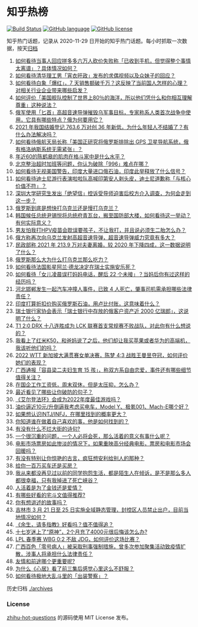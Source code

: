 # 知乎热榜
[![Build Status](https://github.com/ToWeLong/zhihu-hot-questions/workflows/CI/badge.svg)](https://github.com/ToWeLong/zhihu-hot-questions/actions)
[![GitHub language](https://img.shields.io/badge/language-golang-orange.svg)](https://golang.org/)
[![GitHub license](https://img.shields.io/github/license/ToWeLong/zhihu-hot-questions)](https://github.com/ToWeLong/zhihu-hot-questions/blob/main/LICENSE)

知乎热门话题，记录从 2020-11-29 日开始的知乎热门话题。每小时抓取一次数据，按天[归档](./archives)

<!-- BEGIN -->

1. [如何看待当事人回应拼多多六万人砍价失败称「已收到手机，但觉得整个事情太离谱」？具体情况如何？](https://www.zhihu.com/question/522997469)
1. [如何看待清华理工男「宵衣旰政」发布的求偶视频以及众妹子的回应？](https://www.zhihu.com/question/522661813)
1. [如何看待白象「爆红」，7 天销售额破千万？这反映了当前国人怎样的心理？对相关行业企业带来哪些启发？](https://www.zhihu.com/question/522910522)
1. [如何评价「美国舰队控制了世界上80％的海洋，所以他们凭什么和你相互理解尊重」这种说法？](https://www.zhihu.com/question/522860678)
1. [俄军使用「匕首」高超音速导弹摧毁乌军事目标，专家称系人类首次战争中使用，它具有哪些特点？俄为何要用它？](https://www.zhihu.com/question/522907966)
1. [2021 年我国结婚登记 763.6 万对创 36 年新低，为什么年轻人不结婚了？有什么办法解决吗？](https://www.zhihu.com/question/522928203)
1. [如何看待俄航天局长称「美国正研究将俄罗斯排除出 GPS 卫星导航系统，俄有格洛纳斯系统无需紧张」？](https://www.zhihu.com/question/522905172)
1. [年近60的陈鹤皋的肌肉在格斗家中是什么水平？](https://www.zhihu.com/question/365310478)
1. [北京整治超时加班等问题，你认为破除「996」难点在哪？](https://www.zhihu.com/question/522430505)
1. [如何看待无视美国警告，印度大量进口俄石油，印度此举释放了什么信号？](https://www.zhihu.com/question/522906959)
1. [如何看待迪士尼游行表演啦啦队高喊印第安人剥头皮，迪士尼道歉称「与核心价值不符」？](https://www.zhihu.com/question/522884252)
1. [深圳大学研究生发出「绝望信」控诉受导师迫害后校方介入调查，为何会走到这一步？](https://www.zhihu.com/question/522590716)
1. [俄罗斯到底是想快打乌克兰还是慢打乌克兰？](https://www.zhihu.com/question/522469201)
1. [韩国候任总统尹锡悦将总统府青瓦台，搬至国防部大楼，如何看待这一举动？有何实际意义？](https://www.zhihu.com/question/523020506)
1. [男友怕我打HPV疫苗会耽误要孩子，不让我打，并且说必须生二胎怎么办？](https://www.zhihu.com/question/522811404)
1. [俄方称再次向乌克兰发射高超音速导弹，超音速导弹威力究竟有多大？](https://www.zhihu.com/question/523058671)
1. [民政部称 2021 年 213.9 万对夫妻离婚，较 2020 年下降四成，这一数据说明了什么？](https://www.zhihu.com/question/523057736)
1. [俄罗斯那么大为什么打乌克兰那么吃力？](https://www.zhihu.com/question/519066714)
1. [如何看待法国影星阿兰·德龙决定在瑞士实施安乐死？](https://www.zhihu.com/question/522829933)
1. [如何看待「女儿凌晨误打妈妈电话，醒后 22 个未接」？当妈后你有过这样的经历吗？](https://www.zhihu.com/question/522074740)
1. [河北邯郸发生一起汽车冲撞人事件，已致 4 人死亡，肇事司机需承担哪些法律责任？](https://www.zhihu.com/question/523072336)
1. [印度打算折扣价购买俄罗斯石油，用卢比付账，这意味着什么？](https://www.zhihu.com/question/522208381)
1. [瑞士银行家协会表示「瑞士银行中存放的俄客户资产近 2000 亿瑞郎」，这说明了什么？](https://www.zhihu.com/question/522623877)
1. [T1 2:0 DRX 十八连胜成为 LCK 联赛首支常规赛不败战队，对此你有什么想说的？](https://www.zhihu.com/question/523065053)
1. [我看上了红米K50，和爸妈说了之后，他们却让我买苹果或者华为的高端机，我该听他们的吗？](https://www.zhihu.com/question/522874407)
1. [2022 WTT 新加坡大满贯赛女单决赛，陈梦 4:3 战胜王曼昱夺冠，如何评价她们的表现？](https://www.zhihu.com/question/523076211)
1. [广西通报「容县梁二夫妇生育 15 孩」，称双方系自由恋爱，事件还有哪些细节值得关注？](https://www.zhihu.com/question/523092157)
1. [在国企工作工资低，周末双休，但是太压抑，怎么办？](https://www.zhihu.com/question/522250404)
1. [最近看见了哪些让你破防的句子？](https://www.zhihu.com/question/512241162)
1. [《艾尔登法环》会成为2022年度最佳游戏吗？](https://www.zhihu.com/question/522798203)
1. [油价逼近10元/升倒逼我考虑买电车，Model Y、极氪001、Mach-E哪个好？](https://www.zhihu.com/question/522647217)
1. [如果想认识INTJ/INFJ，在哪里找到的概率更大？](https://www.zhihu.com/question/435169516)
1. [你知道谁在做着自己喜欢的事，他是如何找到的？](https://www.zhihu.com/question/522073330)
1. [有没有什么不烂大街的诗句?](https://www.zhihu.com/question/520286495)
1. [一个很沉重的问题，一个人必将会死，那么活着的意义有事什么呢？](https://www.zhihu.com/question/522437873)
1. [电影市场票房如此惨淡的情况下，如果重映高分经典电影，票房和电影市场会回暖吗？](https://www.zhihu.com/question/521888013)
1. [有没有特别让你惊艳的古言，疯狂想安利给别人的那种？](https://www.zhihu.com/question/334390853)
1. [给你一百万买车还是买房？](https://www.zhihu.com/question/369780234)
1. [我从来都没再见过以前的同学抱怨生活，都是陌生人在倾诉，是不是那么多人都很幸福，只有我掉进了死亡峡谷？](https://www.zhihu.com/question/523091687)
1. [人活着是为了金钱还是爱情？](https://www.zhihu.com/question/520484316)
1. [有哪些好看的宅斗文值得推荐?](https://www.zhihu.com/question/342327227)
1. [你有想讲述的故事吗？](https://www.zhihu.com/question/511757649)
1. [吉林市 3 月 21 日至 25 日实施全域静态管理，封控区人员禁止出户，目前当地情况如何？](https://www.zhihu.com/question/523043823)
1. [《余生，请多指教》好看吗？值不值得追？](https://www.zhihu.com/question/522502530)
1. [十七岁迷上了“原神”，2个月充了4000元很后悔该怎么办?](https://www.zhihu.com/question/522465231)
1. [LPL 春季赛 WBG 0:2 不敌 JDG，如何评价这场比赛？](https://www.zhihu.com/question/523062485)
1. [广西百色「零号病人」被采取刑事强制措施，曾多次参加聚集活动致疫情扩散，涉事人将承担什么法律责任？](https://www.zhihu.com/question/522992505)
1. [友情和前途哪个更重要呢?](https://www.zhihu.com/question/522664314)
1. [为什么《心居》看了前三集后感觉心里这么不舒服？](https://www.zhihu.com/question/522542647)
1. [如何看待极地大乱斗里的「出装警察」？](https://www.zhihu.com/question/522649060)

<!-- END -->

历史归档 [./archives](./archives)


### License
[zhihu-hot-questions](https://github.com/towelong/zhihu-hot-questions) 的源码使用 MIT License 发布。
